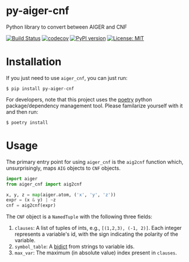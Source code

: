 # py-aiger-cnf
Python library to convert between AIGER and CNF

[![Build Status](https://cloud.drone.io/api/badges/mvcisback/py-aiger-cnf/status.svg)](https://cloud.drone.io/mvcisback/py-aiger-cnf)
[![codecov](https://codecov.io/gh/mvcisback/py-aiger-cnf/branch/master/graph/badge.svg)](https://codecov.io/gh/mvcisback/py-aiger-cnf)
[![PyPI version](https://badge.fury.io/py/py-aiger-cnf.svg)](https://badge.fury.io/py/py-iager-cnf)
[![License: MIT](https://img.shields.io/badge/License-MIT-yellow.svg)](https://opensource.org/licenses/MIT)

# Installation

If you just need to use `aiger_cnf`, you can just run:

`$ pip install py-aiger-cnf`

For developers, note that this project uses the
[poetry](https://poetry.eustace.io/) python package/dependency
management tool. Please familarize yourself with it and then
run:

`$ poetry install`

# Usage

The primary entry point for using `aiger_cnf` is the `aig2cnf`
function which, unsurprisingly, maps `AIG` objects to `CNF`
objects.

```python
import aiger
from aiger_cnf import aig2cnf

x, y, z = map(aiger.atom, ('x', 'y', 'z'))
expr = (x & y) | ~z
cnf = aig2cnf(expr)
```

The `CNF` object is a `NamedTuple` with the following three fields:

1. `clauses`: A list of tuples of ints, e.g., `[(1,2,3), (-1,
   2)]`. Each integer represents a variable's id, with the sign
   indicating the polarity of the variable.
2. `symbol_table`: A
   [bidict](https://bidict.readthedocs.io/en/master/) from strings to
   variable ids.
3. `max_var`: The maximum (in absolute value) index present in
   `clauses`.
